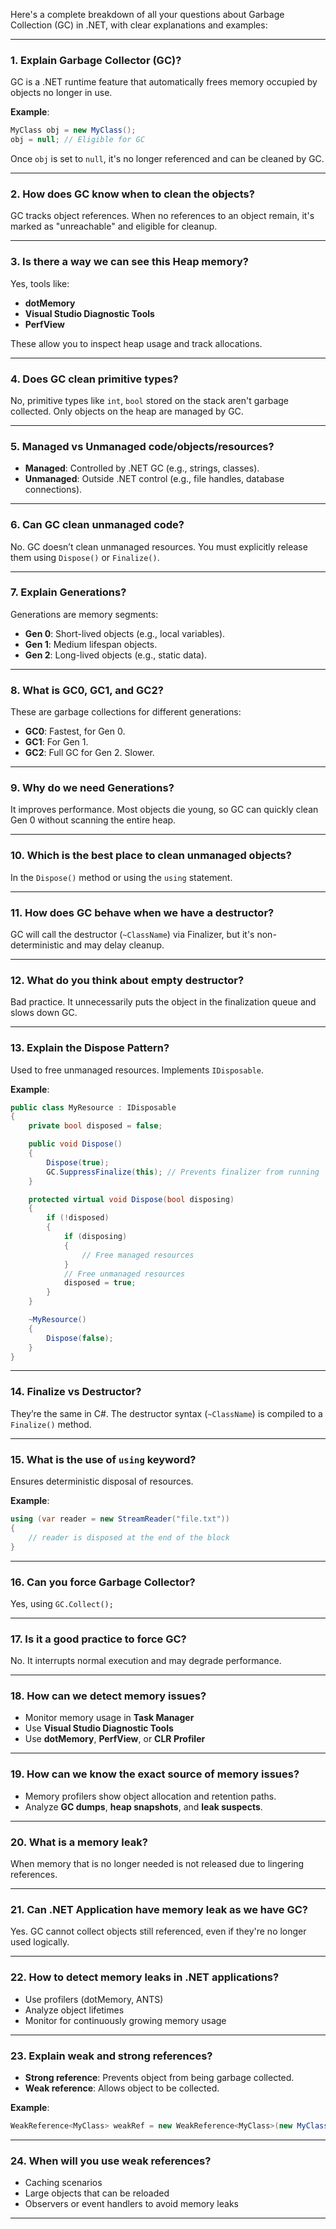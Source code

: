 Here's a complete breakdown of all your questions about Garbage Collection (GC) in .NET, with clear explanations and examples:

---

### **1. Explain Garbage Collector (GC)?**

GC is a .NET runtime feature that automatically frees memory occupied by objects no longer in use.

**Example**:

```csharp
MyClass obj = new MyClass();
obj = null; // Eligible for GC
```

Once `obj` is set to `null`, it's no longer referenced and can be cleaned by GC.

---

### **2. How does GC know when to clean the objects?**

GC tracks object references. When no references to an object remain, it's marked as "unreachable" and eligible for cleanup.

---

### **3. Is there a way we can see this Heap memory?**

Yes, tools like:

* **dotMemory**
* **Visual Studio Diagnostic Tools**
* **PerfView**

These allow you to inspect heap usage and track allocations.

---

### **4. Does GC clean primitive types?**

No, primitive types like `int`, `bool` stored on the stack aren't garbage collected. Only objects on the heap are managed by GC.

---

### **5. Managed vs Unmanaged code/objects/resources?**

* **Managed**: Controlled by .NET GC (e.g., strings, classes).
* **Unmanaged**: Outside .NET control (e.g., file handles, database connections).

---

### **6. Can GC clean unmanaged code?**

No. GC doesn’t clean unmanaged resources. You must explicitly release them using `Dispose()` or `Finalize()`.

---

### **7. Explain Generations?**

Generations are memory segments:

* **Gen 0**: Short-lived objects (e.g., local variables).
* **Gen 1**: Medium lifespan objects.
* **Gen 2**: Long-lived objects (e.g., static data).

---

### **8. What is GC0, GC1, and GC2?**

These are garbage collections for different generations:

* **GC0**: Fastest, for Gen 0.
* **GC1**: For Gen 1.
* **GC2**: Full GC for Gen 2. Slower.

---

### **9. Why do we need Generations?**

It improves performance. Most objects die young, so GC can quickly clean Gen 0 without scanning the entire heap.

---

### **10. Which is the best place to clean unmanaged objects?**

In the `Dispose()` method or using the `using` statement.

---

### **11. How does GC behave when we have a destructor?**

GC will call the destructor (`~ClassName`) via Finalizer, but it's non-deterministic and may delay cleanup.

---

### **12. What do you think about empty destructor?**

Bad practice. It unnecessarily puts the object in the finalization queue and slows down GC.

---

### **13. Explain the Dispose Pattern?**

Used to free unmanaged resources. Implements `IDisposable`.

**Example**:

```csharp
public class MyResource : IDisposable
{
    private bool disposed = false;

    public void Dispose()
    {
        Dispose(true);
        GC.SuppressFinalize(this); // Prevents finalizer from running
    }

    protected virtual void Dispose(bool disposing)
    {
        if (!disposed)
        {
            if (disposing)
            {
                // Free managed resources
            }
            // Free unmanaged resources
            disposed = true;
        }
    }

    ~MyResource()
    {
        Dispose(false);
    }
}
```

---

### **14. Finalize vs Destructor?**

They’re the same in C#. The destructor syntax (`~ClassName`) is compiled to a `Finalize()` method.

---

### **15. What is the use of `using` keyword?**

Ensures deterministic disposal of resources.

**Example**:

```csharp
using (var reader = new StreamReader("file.txt"))
{
    // reader is disposed at the end of the block
}
```

---

### **16. Can you force Garbage Collector?**

Yes, using `GC.Collect();`

---

### **17. Is it a good practice to force GC?**

No. It interrupts normal execution and may degrade performance.

---

### **18. How can we detect memory issues?**

* Monitor memory usage in **Task Manager**
* Use **Visual Studio Diagnostic Tools**
* Use **dotMemory**, **PerfView**, or **CLR Profiler**

---

### **19. How can we know the exact source of memory issues?**

* Memory profilers show object allocation and retention paths.
* Analyze **GC dumps**, **heap snapshots**, and **leak suspects**.

---

### **20. What is a memory leak?**

When memory that is no longer needed is not released due to lingering references.

---

### **21. Can .NET Application have memory leak as we have GC?**

Yes. GC cannot collect objects still referenced, even if they're no longer used logically.

---

### **22. How to detect memory leaks in .NET applications?**

* Use profilers (dotMemory, ANTS)
* Analyze object lifetimes
* Monitor for continuously growing memory usage

---

### **23. Explain weak and strong references?**

* **Strong reference**: Prevents object from being garbage collected.
* **Weak reference**: Allows object to be collected.

**Example**:

```csharp
WeakReference<MyClass> weakRef = new WeakReference<MyClass>(new MyClass());
```

---

### **24. When will you use weak references?**

* Caching scenarios
* Large objects that can be reloaded
* Observers or event handlers to avoid memory leaks

---

